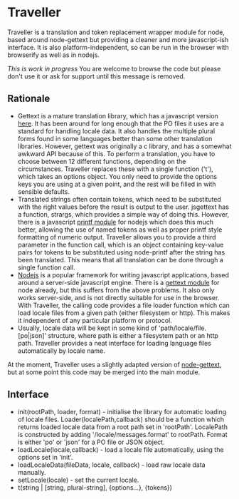 # Traveller #

Traveller is a translation and token replacement wrapper module for node, based around node-gettext but providing a cleaner and more javascript-ish interface. It is also platform-independent, so can be run in the browser with browserify as well as in nodejs.

*This is work in progress* You are welcome to browse the code but please don't use it or ask for support until this message is removed.

## Rationale ##
* Gettext is a mature translation library, which has a javascript version [here](http://jsgettext.berlios.de/). It has been around for long enough that the PO files it uses are a standard for handling locale data. It also handles the multiple plural forms found in some languages better than some other translation libraries. However, gettext was originally a c library, and has a somewhat awkward API because of this. To perform a translation, you have to choose between 12 different functions, depending on the circumstances. Traveller replaces these with a single function ('t'), which takes an options object. You only need to provide the options keys you are using at a given point, and the rest will be filled in with sensible defaults.
* Translated strings often contain tokens, which need to be substituted with the right values before the result is output to the user. jsgettext has a function, strargs, which provides a simple way of doing this. However, there is a javascript [printf module](https://github.com/wdavidw/node-printf) for nodejs which does this much better, allowing the use of named tokens as well as proper printf style formatting of numeric output. Traveller allows you to provide a third parameter in the function call, which is an object containing key-value pairs for tokens to be substituted using node-printf after the string has been translated. This means that all translation can be done through a single function call.
* [Nodejs](http://nodejs.org/) is a popular framework for writing javascript applications, based around a server-side javascript engine. There is a [gettext module](https://github.com/DanielBaulig/node-gettext) for node already, but this suffers from the above problems. It also only works server-side, and is not directly suitable for use in the browser. With Traveller, the calling code provides a file loader function which can load locale files from a given path (either filesystem or http). This makes it independent of any particular platform or protocol.
* Usually, locale data will be kept in some kind of 'path/locale/file.[po|json]' structure, where path is either a filesystem path or an http path. Traveller provides a neat interface for loading language files automatically by locale name.

At the moment, Traveller uses a slightly adapted version of [node-gettext](https://github.com/highfellow/node-gettext), but at some point this code may be merged into the main module.

## Interface ##

* init(rootPath, loader, format) - initialise the library for automatic loading of locale files. Loader(localePath,callback) should be a function which returns loaded locale data from a root path set in 'rootPath'. LocalePath is constructed by adding '/locale/messages.format' to rootPath. Format is either 'po' or 'json' for a PO file or JSON object.
* loadLocale(locale,callback) - load a locale file automatically, using the options set in 'init'.
* loadLocaleData(fileData, locale, callback) - load raw locale data manually.
* setLocale(locale) - set the current locale.
* t(string | [string, plural-string], {options...}, {tokens})


